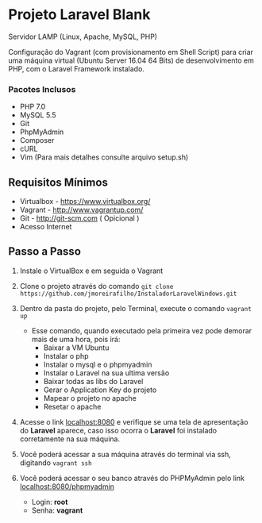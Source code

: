 # Projeto Laravel Blank #

Servidor LAMP (Linux, Apache, MySQL, PHP)

Configuração do Vagrant (com provisionamento em Shell Script) para criar uma máquina virtual (Ubuntu Server 16.04 64 Bits) de desenvolvimento em PHP, com o Laravel Framework instalado.

### Pacotes Inclusos ###
- PHP 7.0
- MySQL 5.5
- Git
- PhpMyAdmin 
- Composer
- cURL
- Vim
(Para mais detalhes consulte arquivo setup.sh)


## Requisitos Mínimos ##

- Virtualbox - https://www.virtualbox.org/
- Vagrant - http://www.vagrantup.com/
- Git - http://git-scm.com ( Opicional )
- Acesso Internet

## Passo a Passo ##

1. Instale o VirtualBox e em seguida o Vagrant

2. Clone o projeto através do comando `git clone https://github.com/jmoreirafilho/InstaladorLaravelWindows.git`

3. Dentro da pasta do projeto, pelo Terminal, execute o comando `vagrant up`
	- Esse comando, quando executado pela primeira vez pode demorar mais de uma hora, pois irá:
		- Baixar a VM Ubuntu
		- Instalar o php
		- Instalar o mysql e o phpmyadmin
		- Instalar o Laravel na sua ultima versão
		- Baixar todas as libs do Laravel
		- Gerar o Application Key do projeto
		- Mapear o projeto no apache
		- Resetar o apache

4. Acesse o link [localhost:8080](http://localhost:8080) e verifique se uma tela de apresentação do **Laravel** aparece, caso isso ocorra o **Laravel** foi instalado corretamente na sua máquina.

5. Você poderá acessar a sua máquina através do terminal via ssh, digitando `vagrant ssh`

6. Você poderá acessar o seu banco através do PHPMyAdmin pelo link [localhost:8080/phpmyadmin](http://localhost:8080/phpmyadmin)
	- Login: **root**
	- Senha: **vagrant**
